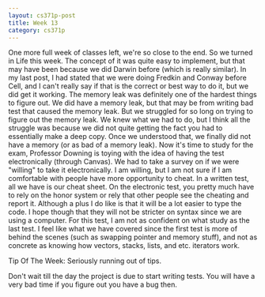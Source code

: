 ```yaml
---
layout: cs371p-post
title: Week 13
category: cs371p
---
```


One more full week of classes left, we're so close to the end. So we turned in Life this week. The concept of it was quite easy to implement, but that may have been because we did Darwin before (which is really similar). In my last post, I had stated that we were doing Fredkin and Conway before Cell, and I can't really say if that is the correct or best way to do it, but we did get it working. The memory leak was definitely one of the hardest things to figure out. We did have a memory leak, but that may be from writing bad test that caused the memory leak. But we struggled for so long on trying to figure out the memory leak. We knew what we had to do, but I think all the struggle was because we did not quite getting the fact you had to essentially make a deep copy. Once we understood that, we finally did not have a memory (or as bad of a memory leak). Now it's time to study for the exam, Professor Downing is toying with the idea of having the test electronically (through Canvas). We had to take a survey on if we were "willing" to take it electronically. I am willing, but I am not sure if I am comfortable with people have more opportunity to cheat. In a written test, all we have is our cheat sheet. On the electronic test, you pretty much have to rely on the honor system or rely that other people see the cheating and report it. Although a plus I do like is that it will be a lot easier to type the code. I hope though that they will not be stricter on syntax since we are using a computer. For this test, I am not as confident on what study as the last test. I feel like what we have covered since the first test is more of behind the scenes (such as swapping pointer and memory stuff), and not as concrete as knowing how vectors, stacks, lists, and etc. iterators work. 



Tip Of The Week: Seriously running out of tips.

Don't wait till the day the project is due to start writing tests. You will have a very bad time if you figure out you have a bug then.